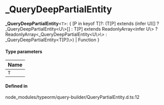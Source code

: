 # \_QueryDeepPartialEntity

 **\_QueryDeepPartialEntity**<`T`\>: { [P in keyof T]?: (T[P] extends (infer U)[] ? \_QueryDeepPartialEntity<U\\>[] : T[P] extends ReadonlyArray<infer U\\> ? ReadonlyArray<\_QueryDeepPartialEntity<U\\>\\> : \_QueryDeepPartialEntity<T[P]\\>) \| Function }

#### Type parameters

| Name |
| :------ |
| `T` | `object` |

#### Defined in

node_modules/typeorm/query-builder/QueryPartialEntity.d.ts:12
